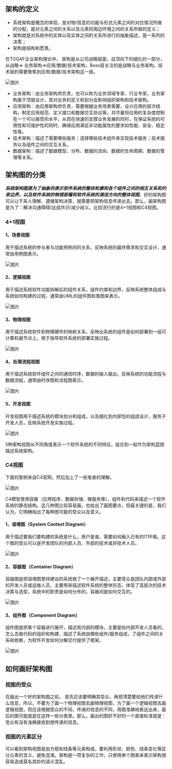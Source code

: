 ## **架构的定义**

- 系统架构是概念的体现，是对物/信息的功能与形式元素之间的对应情况所做的分配，是对元素之间的关系以及元素同周边环境之间的关系所做的定义；
- 架构就是对系统中的实体以及实体之间的关系所进行的抽象描述，是一系列的决策；
- 架构是结构和愿景。

在TOGAF企业架构理论中， 架构是从公司战略层面，自顶向下的细化的一部分，从战略=> 业务架构=>应用/数据/技术架构，Boss层关注的是战略与业务架构，技术层的需要聚焦到应用/数据/技术架构这一层。

![图片](assets/初识架构工程师/640.jpeg)

- 业务架构：由业务架构师负责，也可以称为业务领域专家、行业专家，业务架构属于顶层设计，其对业务的定义和划分会影响组织架构和技术架构。
- 应用架构：由应用架构师负责，需要根据业务场景需要，设计应用的层次结构，制定应用规范、定义接口和数据交互协议等。并尽量将应用的复杂度控制在一个可以接受的水平，从而在快速的支撑业务发展的同时，在保证系统的可用性和可维护性的同时，确保应用满足非功能属性的要求如性能、安全、稳定性等。
- 技术架构：描述了需要哪些服务；选择哪些技术组件来实现技术服务；技术服务以及组件之间的交互关系。
- 数据架构：描述了数据模型、分布、数据的流向、数据的生命周期、数据的管理等关系。

## **架构图的分类**

***系统架构图是为了抽象的表示软件系统的整体轮廓和各个组件之间的相互关系和约束边界，以及软件系统的物理部署和软件系统的演进方向的整体视图***。好的架构图可以让干系人理解、遵循架构决策，就需要把架构信息传递出去。那么，画架构图是为了：解决沟通障碍/达成共识/减少歧义。比较流行的是4+1视图和C4视图。

### **4+1视图**

#### 1、场景视图

用于描述系统的参与者与功能用例间的关系，反映系统的最终需求和交互设计，通常由用例图表示。

![图片](assets/初识架构工程师/640-166796408960226.jpeg)

#### 2、逻辑视图

用于描述系统软件功能拆解后的组件关系，组件约束和边界，反映系统整体组成与系统如何构建的过程，通常由UML的组件图和类图来表示。

![图片](assets/初识架构工程师/640-166796408960327.jpeg)

#### 3、物理视图

用于描述系统软件到物理硬件的映射关系，反映出系统的组件是如何部署到一组可计算机器节点上，用于指导软件系统的部署实施过程。

![图片](assets/初识架构工程师/640-166796408960328.jpeg)

#### 4、处理流程视图

用于描述系统软件组件之间的通信时序，数据的输入输出，反映系统的功能流程与数据流程，通常由时序图和流程图表示。

![图片](assets/初识架构工程师/640-166796408960329.jpeg)

#### 5、开发视图

开发视图用于描述系统的模块划分和组成，以及细化到内部包的组成设计，服务于开发人员，反映系统开发实施过程。

![图片](assets/初识架构工程师/640-166796408960430.jpeg)

5种架构视图从不同角度表示一个软件系统的不同特征，组合到一起作为架构蓝图描述系统架构。

### **C4视图**

下面的案例来自C4官网，然后加上了一些笔者的理解。

![图片](assets/初识架构工程师/640-166796422111941.jpeg)

C4模型使用容器（应用程序、数据存储、微服务等）、组件和代码来描述一个软件系统的静态结构。这几种图比较容易画，也给出了画图要点，但最关键的是，我们认为，它明确指出了每种图可能的受众以及意义。

#### 1、语境图（System Context Diagram）

用于描述要我们要构建的系统是什么，用户是谁，需要如何融入已有的IT环境。这个图的受众可以是开发团队的内部人员、外部的技术或非技术人员。

![图片](assets/初识架构工程师/640-166796422112042.jpeg)

#### 2、容器图（Container Diagram）

容器图是把语境图里待建设的系统做了一个展开描述，主要受众是团队内部或外部的开发人员或运维人员，主要用来描述软件系统的整体形态，体现了高层次的技术决策与选型，系统中的职责是如何分布的，容器间是如何交互的。

![图片](assets/初识架构工程师/640-166796422112143.jpeg)

#### 3、组件图（Component Diagram）

组件图是把某个容器进行展开，描述其内部的模块，主要是给内部开发人员看的，怎么去做代码的组织和构建，描述了系统由哪些组件/服务组成，了组件之间的关系和依赖，为软件开发如何分解交付提供了框架。

![图片](assets/初识架构工程师/640-166796422112144.jpeg)

## **如何画好架构图**

### **视图的受众**

在画出一个好的架构图之前， 首先应该要明确其受众，再想清楚要给他们传递什么信息，所以，不要为了画一个物理视图去画物理视图，为了画一个逻辑视图去画逻辑视图，而应该根据受众的不同，传递的信息的不同，用图准确地表达出来，最后的图可能就是在这样一些分类里。那么，画出的图好不好的一个直接标准就是：受众有没有准确接收到想传递的信息。

### **视图的元素区分**

可以看到架构视图是由方框和线条等元素构成，要利用形状、颜色、线条变化等区分元素的含义，避免混淆。架构是一项复杂的工作，只使用单个图表来表示架构很容易造成莫名其妙的语义混乱。